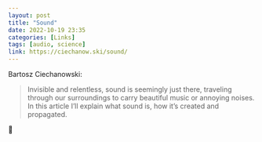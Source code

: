 ```yaml
---
layout: post
title: "Sound"
date: 2022-10-19 23:35
categories: [Links]
tags: [audio, science]
link: https://ciechanow.ski/sound/
---
```


Bartosz Ciechanowski:

>Invisible and relentless, sound is seemingly just there, traveling through our surroundings to carry beautiful music or annoying noises. In this article I’ll explain what sound is, how it’s created and propagated.

🤯
